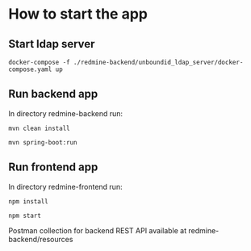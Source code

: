# How to start the app

## Start ldap server
`docker-compose -f ./redmine-backend/unboundid_ldap_server/docker-compose.yaml up`

## Run backend app
In directory redmine-backend run:

`mvn clean install`

`mvn spring-boot:run`

## Run frontend app
In directory redmine-frontend run:

`npm install`

`npm start`

Postman collection for backend REST API available at redmine-backend/resources